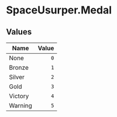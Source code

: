 # SpaceUsurper.Medal
## Values
| Name | Value |
| ---- | ----: |
| None | `0` |
| Bronze | `1` |
| Silver | `2` |
| Gold | `3` |
| Victory | `4` |
| Warning | `5` |
